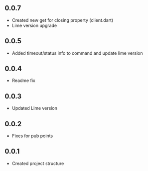 ## 0.0.7

* Created new get for closing property (client.dart)
* Lime version upgrade

## 0.0.5

* Added timeout/status info to command and update lime version

## 0.0.4

* Readme fix

## 0.0.3

* Updated Lime version

## 0.0.2

* Fixes for pub points

## 0.0.1

* Created project structure
